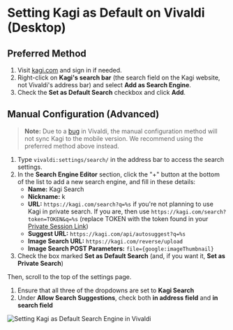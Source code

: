 # Setting Kagi as Default on Vivaldi (Desktop)

## Preferred Method

1. Visit [kagi.com](https://kagi.com/) and sign in if needed.
2. Right-click on **Kagi's search bar** (the search field on the Kagi website, not Vivaldi's address bar) and select **Add as Search Engine**.
3. Check the **Set as Default Search** checkbox and click **Add**.

## Manual Configuration (Advanced)

> **Note:** Due to a [bug](https://social.vivaldi.net/@Vivaldi/115128492728320110) in Vivaldi, the manual configuration method will not sync Kagi to the mobile version. We recommend using the preferred method above instead.

1. Type `vivaldi:settings/search/` in the address bar to access the search settings.
2. In the **Search Engine Editor** section, click the "+" button at the bottom of the list to add a new search engine, and fill in these details:
    - **Name:** Kagi Search
    - **Nickname:** k
    - **URL:** `https://kagi.com/search?q=%s` if you're not planning to use Kagi in private search. If you are, then use `https://kagi.com/search?token=TOKEN&q=%s` (replace TOKEN with the token found in your [Private Session Link](./../../privacy/private-browser-sessions))
    - **Suggest URL:** `https://kagi.com/api/autosuggest?q=%s`
    - **Image Search URL:** `https://kagi.com/reverse/upload`
    - **Image Search POST Parameters:** `file={google:imageThumbnail}`
3. Check the box marked **Set as Default Search** (and, if you want it, **Set as Private Search**)

Then, scroll to the top of the settings page.

1. Ensure that all three of the dropdowns are set to **Kagi Search**
2. Under **Allow Search Suggestions**, check both **in address field** and **in search field**

![Setting Kagi as Default Search Engine in Vivaldi](./media/kagi_default_vivaldi.png)